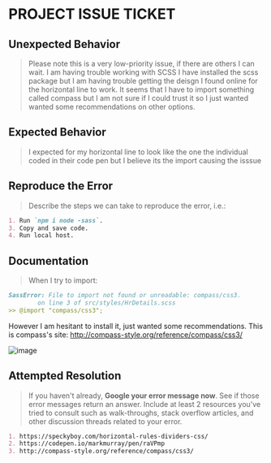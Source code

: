 # PROJECT ISSUE TICKET


## Unexpected Behavior

> Please note this is a very low-priority issue, if there are others I can wait. I am having trouble working with SCSS I have installed the scss package but I am having trouble getting the deisgn I found online for the horizontal line to work.
> It seems that I have to import something called compass but I am not sure if I could trust it so I just wanted wanted some recommendations on other options.
> 

## Expected Behavior

> I expected for my horizontal line to look like the one the individual coded in their code pen but I believe its the import causing the isssue

## Reproduce the Error

> Describe the steps we can take to reproduce the error, i.e.:

```md
1. Run `npm i node -sass`.
3. Copy and save code.
4. Run local host.
```

## Documentation

> When I try to import:

```md
SassError: File to import not found or unreadable: compass/css3.
        on line 3 of src/styles/HrDetails.scss
>> @import "compass/css3";

```
However I am hesitant to install it, just wanted some recommendations. This is compass's site: http://compass-style.org/reference/compass/css3/

![image](https://user-images.githubusercontent.com/43050919/127212789-cabfae9b-b590-4aaa-943d-006811ead5f4.png)

## Attempted Resolution

> If you haven't already, **Google your error message now**. See if those error messages return an answer. Include at least 2 resources you've tried to consult such as walk-throughs, stack overflow articles, and other discussion threads related to your error.

```md
1. https://speckyboy.com/horizontal-rules-dividers-css/
2. https://codepen.io/markmurray/pen/raVPmp
3. http://compass-style.org/reference/compass/css3/
```
